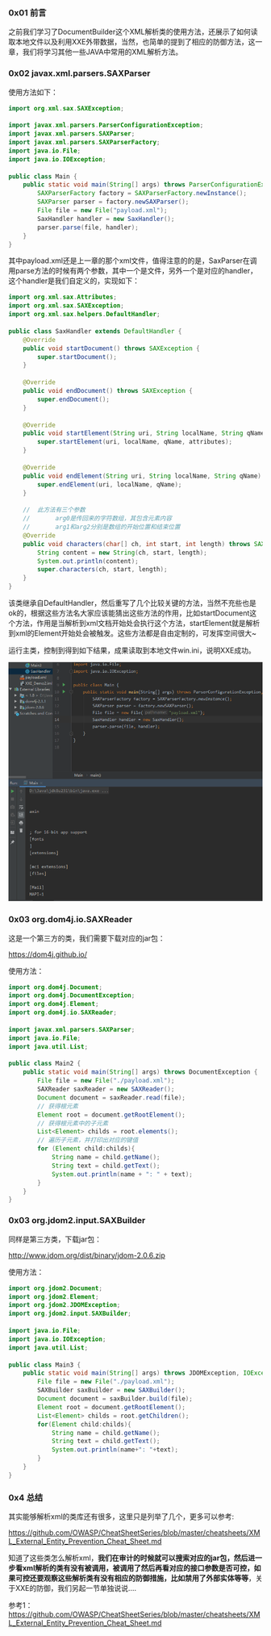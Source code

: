 ### 0x01 前言

之前我们学习了DocumentBuilder这个XML解析类的使用方法，还展示了如何读取本地文件以及利用XXE外带数据，当然，也简单的提到了相应的防御方法，这一章，我们将学习其他一些JAVA中常用的XML解析方法。

### 0x02 javax.xml.parsers.SAXParser

使用方法如下：

```java
import org.xml.sax.SAXException;

import javax.xml.parsers.ParserConfigurationException;
import javax.xml.parsers.SAXParser;
import javax.xml.parsers.SAXParserFactory;
import java.io.File;
import java.io.IOException;

public class Main {
    public static void main(String[] args) throws ParserConfigurationException, SAXException, IOException {
        SAXParserFactory factory = SAXParserFactory.newInstance();
        SAXParser parser = factory.newSAXParser();
        File file = new File("payload.xml");
        SaxHandler handler = new SaxHandler();
        parser.parse(file, handler);
    }
}
```

其中payload.xml还是上一章的那个xml文件，值得注意的的是，SaxParser在调用parse方法的时候有两个参数，其中一个是文件，另外一个是对应的handler，这个handler是我们自定义的，实现如下：

```java
import org.xml.sax.Attributes;
import org.xml.sax.SAXException;
import org.xml.sax.helpers.DefaultHandler;

public class SaxHandler extends DefaultHandler {
    @Override
    public void startDocument() throws SAXException {
        super.startDocument();
    }

    @Override
    public void endDocument() throws SAXException {
        super.endDocument();
    }

    @Override
    public void startElement(String uri, String localName, String qName, Attributes attributes) throws SAXException {
        super.startElement(uri, localName, qName, attributes);
    }

    @Override
    public void endElement(String uri, String localName, String qName) throws SAXException {
        super.endElement(uri, localName, qName);
    }

    //  此方法有三个参数
    //       arg0是传回来的字符数组，其包含元素内容
    //       arg1和arg2分别是数组的开始位置和结束位置
    @Override
    public void characters(char[] ch, int start, int length) throws SAXException {
        String content = new String(ch, start, length);
        System.out.println(content);
        super.characters(ch, start, length);
    }
}
```

该类继承自DefaultHandler，然后重写了几个比较关键的方法，当然不充些也是ok的，根据这些方法名大家应该能猜出这些方法的作用，比如startDocument这个方法，作用是当解析到xml文档开始处会执行这个方法，startElement就是解析到xml的Element开始处会被触发。这些方法都是自由定制的，可发挥空间很大~

运行主类，控制到得到如下结果，成果读取到本地文件win.ini，说明XXE成功。

![](xxe1/saxparser.png)

### 0x03 org.dom4j.io.SAXReader

这是一个第三方的类，我们需要下载对应的jar包：

https://dom4j.github.io/

使用方法：

```java
import org.dom4j.Document;
import org.dom4j.DocumentException;
import org.dom4j.Element;
import org.dom4j.io.SAXReader;

import javax.xml.parsers.SAXParser;
import java.io.File;
import java.util.List;

public class Main2 {
    public static void main(String[] args) throws DocumentException {
        File file = new File("./payload.xml");
        SAXReader saxReader = new SAXReader();
        Document document = saxReader.read(file);
        // 获得根元素
        Element root = document.getRootElement();
        // 获得根元素中的子元素
        List<Element> childs = root.elements();
        // 遍历子元素，并打印出对应的键值
        for (Element child:childs){
            String name = child.getName();
            String text = child.getText();
            System.out.println(name + ": " + text);
        }
    }
}
```


### 0x03 org.jdom2.input.SAXBuilder

同样是第三方类，下载jar包：

http://www.jdom.org/dist/binary/jdom-2.0.6.zip

使用方法：

```java
import org.jdom2.Document;
import org.jdom2.Element;
import org.jdom2.JDOMException;
import org.jdom2.input.SAXBuilder;

import java.io.File;
import java.io.IOException;
import java.util.List;

public class Main3 {
    public static void main(String[] args) throws JDOMException, IOException {
        File file = new File("./payload.xml");
        SAXBuilder saxBuilder = new SAXBuilder();
        Document document = saxBuilder.build(file);
        Element root = document.getRootElement();
        List<Element> childs = root.getChildren();
        for(Element child:childs){
            String name = child.getName();
            String text = child.getText();
            System.out.println(name+": "+text);
        }
    }
}
```

### 0x4 总结

其实能够解析xml的类库还有很多，这里只是列举了几个，更多可以参考:

https://github.com/OWASP/CheatSheetSeries/blob/master/cheatsheets/XML_External_Entity_Prevention_Cheat_Sheet.md

知道了这些类怎么解析xml，**我们在审计的时候就可以搜索对应的jar包，然后进一步看xml解析的类有没有被调用，被调用了然后再看对应的接口参数是否可控，如果可控还要观察这些解析类有没有相应的防御措施，比如禁用了外部实体等等**，关于XXE的防御，我们另起一节单独说说....

参考1：https://github.com/OWASP/CheatSheetSeries/blob/master/cheatsheets/XML_External_Entity_Prevention_Cheat_Sheet.md